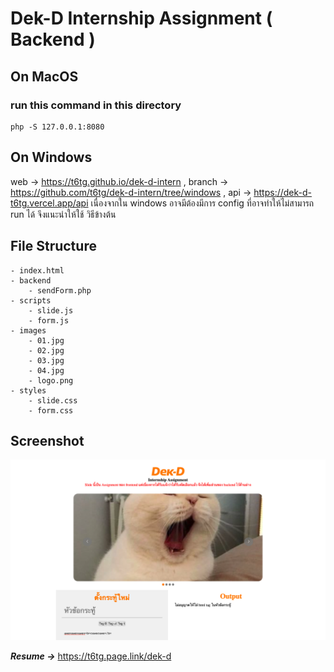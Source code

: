 # Dek-D Internship Assignment ( Backend )

## On MacOS

### run this command in this directory

```
php -S 127.0.0.1:8080
```

## On Windows
web -> https://t6tg.github.io/dek-d-intern , branch -> https://github.com/t6tg/dek-d-intern/tree/windows , api -> https://dek-d-t6tg.vercel.app/api เนื่องจากใน windows อาจมีต้องมีการ config ที่อาจทำให้ไม่สามารถ run ได้ จึงแนะนำให้ใช้ วิธีข้างต้น

## File Structure

```
- index.html
- backend
    - sendForm.php
- scripts
    - slide.js
    - form.js
- images
    - 01.jpg
    - 02.jpg
    - 03.jpg
    - 04.jpg
    - logo.png
- styles
    - slide.css
    - form.css
```

## Screenshot

![shot](./screenshot/shot01.png)

**_Resume ->_** https://t6tg.page.link/dek-d
